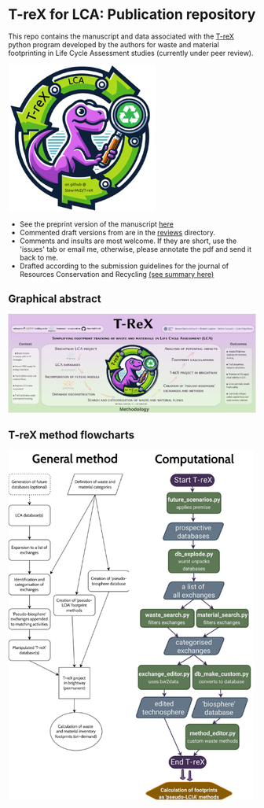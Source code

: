 # T-reX for LCA: Publication repository

This repo contains the manuscript and data associated with the [T-reX](https://github.com/Stew-McD/T-reX) python program developed by the authors for waste and material footprinting in Life Cycle Assessment studies (currently under peer review).

<img src="T-reX_logo-300.png" alt="T-reX logo" width="300">

- See the preprint version of the manuscript [here](https://github.com/Stew-McD/T-reX_Publication/blob/main/home/00_JRR-submission-folder_elsevier-latex-template_COMPLETED/cas-dc-template.pdf)
- Commented draft versions from are in the [reviews](https://github.com/Stew-McD/T-reX_Publication/blob/main/reviews) directory.
- Comments and insults are most welcome. If they are short, use the 'issues' tab or email me, otherwise, please annotate the pdf and send it back to me.
- Drafted according to the submission guidelines for the journal of Resources Conservation and Recycling [(see summary here)](ResourcesConservationAndRecycling_SubmissionRequirements.pdf)

## Graphical abstract

<img src="T-reX_graphical-abstract.png" alt="T-reX graphical abstract" width="800">

## T-reX method flowcharts

<img src="T-reX_method-flowcharts.png" alt="T-reX method flowcharts" width="500">
